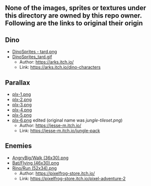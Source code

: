 ## None of the images, sprites or textures under this directory are owned by this repo owner. Following are the links to original their origin

## Dino

- [DinoSprites - tard.png](DinoSprites%20-%20tard.png)
- [DinoSprites_tard.gif](DinoSprites_tard.gif)
  - Author: <https://arks.itch.io/>
  - Link: <https://arks.itch.io/dino-characters>

## Parallax

- [plx-1.png](parallax1/plx-1.png)
- [plx-2.png](parallax1/plx-2.png)
- [plx-3.png](parallax1/plx-3.png)
- [plx-4.png](parallax1/plx-4.png)
- [plx-5.png](parallax1/plx-5.png)
- [plx-6.png](parallax1/plx-6.png) edited (original name was *jungle-tileset.png*)
  - Author: <https://jesse-m.itch.io/>
  - Link: <https://jesse-m.itch.io/jungle-pack>

## Enemies

- [AngryBig/Walk (36x30).png](AngryPig/Walk%20(36x30).png)
- [Bat/Flying (46x30).png](Bat/Flying%20(46x30).png)
- [Rino/Run (52x34).png](Rino/Run%20(52x34).png)
  - Author: <https://pixelfrog-store.itch.io/>
  - Link: <https://pixelfrog-store.itch.io/pixel-adventure-2>
